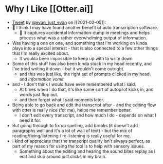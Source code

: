 
# Why I Like [[Otter.ai]]
- [Tweet](https://twitter.com/i/status/1357863073923682309) by [@evan_just_evan](https://twitter.com/evan_just_evan) on [[2021-02-05]]:
- 🤔 I think I may have found another benefit of auto transcription software.
  - 🧠 It captures accidental information-dump in meetings and helps process what was a rather overwhelming output of information.
- Was having a one on one, and something that I'm working on kinda plays into a special interest - that is also connected to a few other things that I'm really excited about.
  - It woulda been impossible to keep up with to write down
- Some of this stuff has also been kinda stuck in my head recently, and I've tried writing it down - but it wouldn't come outright.
  - and this was just like, the right set of prompts clicked in my head, and *information vomit*
- and - I don't think I would have even remembered what I said.
  - At times when I do that, it's like some sort of autopilot kicks in, and words just flop out.
  - and then forget what I said moments later.
- Being able to go back and edit the transcript after - and the editing flow with otter is really nice (for me), helps me remember better.
  - I don't edit every transcript, and how much I do - depends on what I need it for.
- But going through to fix up spelling, add breaks (it doesn't add paragraphs well and it's a lot of wall of text) - but the mix of reading/fixing/listening / re-listening is really useful for me.
- I kind of appreciate that the transcript quality isn't always perfect, as part of my reason for using the tool is to help with sensory issues.
  - Something about the editing and hearing the sound bites replay as I edit and skip around just clicks in my brain.